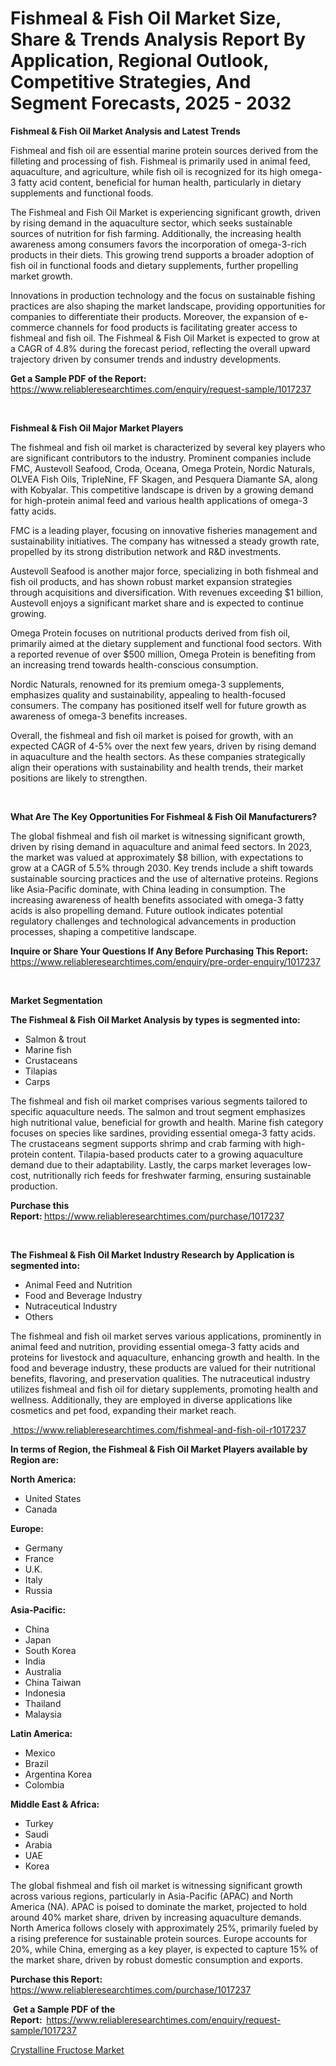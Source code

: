 <p><h1>Fishmeal & Fish Oil Market Size, Share & Trends Analysis Report By Application, Regional Outlook, Competitive Strategies, And Segment Forecasts, 2025 - 2032</h1></p><p><strong>Fishmeal & Fish Oil Market Analysis and Latest Trends</strong></p>
<p><p>Fishmeal and fish oil are essential marine protein sources derived from the filleting and processing of fish. Fishmeal is primarily used in animal feed, aquaculture, and agriculture, while fish oil is recognized for its high omega-3 fatty acid content, beneficial for human health, particularly in dietary supplements and functional foods.</p><p>The Fishmeal and Fish Oil Market is experiencing significant growth, driven by rising demand in the aquaculture sector, which seeks sustainable sources of nutrition for fish farming. Additionally, the increasing health awareness among consumers favors the incorporation of omega-3-rich products in their diets. This growing trend supports a broader adoption of fish oil in functional foods and dietary supplements, further propelling market growth. </p><p>Innovations in production technology and the focus on sustainable fishing practices are also shaping the market landscape, providing opportunities for companies to differentiate their products. Moreover, the expansion of e-commerce channels for food products is facilitating greater access to fishmeal and fish oil. The Fishmeal & Fish Oil Market is expected to grow at a CAGR of 4.8% during the forecast period, reflecting the overall upward trajectory driven by consumer trends and industry developments.</p></p>
<p><strong>Get a Sample PDF of the Report:&nbsp;</strong> <a href="https://www.reliableresearchtimes.com/enquiry/request-sample/1017237?utm_campaign=2273&utm_medium=2&utm_source=Github&utm_content=ia&utm_term=07042025&utm_id=fishmeal-fish-oil">https://www.reliableresearchtimes.com/enquiry/request-sample/1017237</a></p>
<p>&nbsp;</p>
<p><strong>Fishmeal & Fish Oil Major Market Players</strong></p>
<p><p>The fishmeal and fish oil market is characterized by several key players who are significant contributors to the industry. Prominent companies include FMC, Austevoll Seafood, Croda, Oceana, Omega Protein, Nordic Naturals, OLVEA Fish Oils, TripleNine, FF Skagen, and Pesquera Diamante SA, along with Kobyalar. This competitive landscape is driven by a growing demand for high-protein animal feed and various health applications of omega-3 fatty acids.</p><p>FMC is a leading player, focusing on innovative fisheries management and sustainability initiatives. The company has witnessed a steady growth rate, propelled by its strong distribution network and R&D investments.</p><p>Austevoll Seafood is another major force, specializing in both fishmeal and fish oil products, and has shown robust market expansion strategies through acquisitions and diversification. With revenues exceeding $1 billion, Austevoll enjoys a significant market share and is expected to continue growing.</p><p>Omega Protein focuses on nutritional products derived from fish oil, primarily aimed at the dietary supplement and functional food sectors. With a reported revenue of over $500 million, Omega Protein is benefiting from an increasing trend towards health-conscious consumption.</p><p>Nordic Naturals, renowned for its premium omega-3 supplements, emphasizes quality and sustainability, appealing to health-focused consumers. The company has positioned itself well for future growth as awareness of omega-3 benefits increases.</p><p>Overall, the fishmeal and fish oil market is poised for growth, with an expected CAGR of 4-5% over the next few years, driven by rising demand in aquaculture and the health sectors. As these companies strategically align their operations with sustainability and health trends, their market positions are likely to strengthen.</p></p>
<p>&nbsp;</p>
<p><strong>What Are The Key Opportunities For Fishmeal & Fish Oil Manufacturers?</strong></p>
<p><p>The global fishmeal and fish oil market is witnessing significant growth, driven by rising demand in aquaculture and animal feed sectors. In 2023, the market was valued at approximately $8 billion, with expectations to grow at a CAGR of 5.5% through 2030. Key trends include a shift towards sustainable sourcing practices and the use of alternative proteins. Regions like Asia-Pacific dominate, with China leading in consumption. The increasing awareness of health benefits associated with omega-3 fatty acids is also propelling demand. Future outlook indicates potential regulatory challenges and technological advancements in production processes, shaping a competitive landscape.</p></p>
<p><strong>Inquire or Share Your Questions If Any Before Purchasing This Report:</strong> <a href="https://www.reliableresearchtimes.com/enquiry/pre-order-enquiry/1017237?utm_campaign=2273&utm_medium=2&utm_source=Github&utm_content=ia&utm_term=07042025&utm_id=fishmeal-fish-oil">https://www.reliableresearchtimes.com/enquiry/pre-order-enquiry/1017237</a></p>
<p>&nbsp;</p>
<p><strong>Market Segmentation</strong></p>
<p><strong>The Fishmeal & Fish Oil Market Analysis by types is segmented into:</strong></p>
<p><ul><li>Salmon & trout</li><li>Marine fish</li><li>Crustaceans</li><li>Tilapias</li><li>Carps</li></ul></p>
<p><p>The fishmeal and fish oil market comprises various segments tailored to specific aquaculture needs. The salmon and trout segment emphasizes high nutritional value, beneficial for growth and health. Marine fish category focuses on species like sardines, providing essential omega-3 fatty acids. The crustaceans segment supports shrimp and crab farming with high-protein content. Tilapia-based products cater to a growing aquaculture demand due to their adaptability. Lastly, the carps market leverages low-cost, nutritionally rich feeds for freshwater farming, ensuring sustainable production.</p></p>
<p><strong>Purchase this Report:&nbsp;</strong><a href="https://www.reliableresearchtimes.com/purchase/1017237?utm_campaign=2273&utm_medium=2&utm_source=Github&utm_content=ia&utm_term=07042025&utm_id=fishmeal-fish-oil">https://www.reliableresearchtimes.com/purchase/1017237</a></p>
<p>&nbsp;</p>
<p><strong>The Fishmeal & Fish Oil Market Industry Research by Application is segmented into:</strong></p>
<p><ul><li>Animal Feed and Nutrition</li><li>Food and Beverage Industry</li><li>Nutraceutical Industry</li><li>Others</li></ul></p>
<p><p>The fishmeal and fish oil market serves various applications, prominently in animal feed and nutrition, providing essential omega-3 fatty acids and proteins for livestock and aquaculture, enhancing growth and health. In the food and beverage industry, these products are valued for their nutritional benefits, flavoring, and preservation qualities. The nutraceutical industry utilizes fishmeal and fish oil for dietary supplements, promoting health and wellness. Additionally, they are employed in diverse applications like cosmetics and pet food, expanding their market reach.</p></p>
<p><a href="https://www.reliableresearchtimes.com/fishmeal-and-fish-oil-r1017237?utm_campaign=2273&utm_medium=2&utm_source=Github&utm_content=ia&utm_term=07042025&utm_id=fishmeal-fish-oil">&nbsp;https://www.reliableresearchtimes.com/fishmeal-and-fish-oil-r1017237</a></p>
<p><strong>In terms of Region, the Fishmeal & Fish Oil Market Players available by Region are:</strong></p>
<p>
    <p> <strong> North America: </strong>
        <ul>
            <li>United States</li>
            <li>Canada</li>
        </ul>
        </p> 
    <p> <strong> Europe: </strong>
        <ul>
            <li>Germany</li>
            <li>France</li>
            <li>U.K.</li>
            <li>Italy</li>
            <li>Russia</li>
        </ul>
        </p> 
    <p> <strong> Asia-Pacific: </strong>
        <ul>
            <li>China</li>
            <li>Japan</li>
            <li>South Korea</li>
            <li>India</li>
            <li>Australia</li>
            <li>China Taiwan</li>
            <li>Indonesia</li>
            <li>Thailand</li>
            <li>Malaysia</li>
        </ul>
        </p> 
    <p> <strong> Latin America: </strong>
        <ul>
            <li>Mexico</li>
            <li>Brazil</li>
            <li>Argentina Korea</li>
            <li>Colombia</li>
        </ul>
        </p> 
    <p> <strong> Middle East & Africa: </strong>
        <ul>
            <li>Turkey</li>
            <li>Saudi</li>
            <li>Arabia</li>
            <li>UAE</li>
            <li>Korea</li>
        </ul>
    </p>
    </p>
<p><p>The global fishmeal and fish oil market is witnessing significant growth across various regions, particularly in Asia-Pacific (APAC) and North America (NA). APAC is poised to dominate the market, projected to hold around 40% market share, driven by increasing aquaculture demands. North America follows closely with approximately 25%, primarily fueled by a rising preference for sustainable protein sources. Europe accounts for 20%, while China, emerging as a key player, is expected to capture 15% of the market share, driven by robust domestic consumption and exports.</p></p>
<p><strong>Purchase this Report: </strong><a href="https://www.reliableresearchtimes.com/purchase/1017237?utm_campaign=2273&utm_medium=2&utm_source=Github&utm_content=ia&utm_term=07042025&utm_id=fishmeal-fish-oil">https://www.reliableresearchtimes.com/purchase/1017237</a></p>
<p>&nbsp;<strong>Get a Sample PDF of the Report:&nbsp;&nbsp;</strong><a href="https://www.reliableresearchtimes.com/enquiry/request-sample/1017237?utm_campaign=2273&utm_medium=2&utm_source=Github&utm_content=ia&utm_term=07042025&utm_id=fishmeal-fish-oil">https://www.reliableresearchtimes.com/enquiry/request-sample/1017237</a></p>
<p><strong></strong></p>
<p><p><a href="https://github.com/tambraunrue691969/Market-Research-Report-List-1/blob/main/crystalline-fructose-market.md?utm_campaign=2273&utm_medium=2&utm_source=Github&utm_content=ia&utm_term=07042025&utm_id=fishmeal-fish-oil">Crystalline Fructose Market</a></p></p>